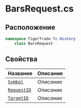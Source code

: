 
# BarsRequest.cs
## Расположение
```csharp
namespace TigerTrade.Tc.History  
    class BarsRequest
```

## Свойства
| Название | Описание |
| --- | --- |
| [`Symbol`](./Свойства/Symbol.md) | *Описание* |
| [`RequestID`](./Свойства/RequestID.md) | *Описание* |
| [`TargetID`](./Свойства/TargetID.md) | *Описание* |
